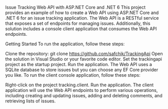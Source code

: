 Issue Tracking Web API with ASP.NET Core and .NET 6
This project provides an example of how to create a Web API using ASP.NET Core and .NET 6 for an issue tracking application. The Web API is a RESTful service that exposes a set of endpoints for managing issues. Additionally, this solution includes a console client application that consumes the Web API endpoints.

Getting Started
To run the application, follow these steps:

Clone the repository: git clone https://github.com/safchik/TrackingApi
Open the solution in Visual Studio or your favorite code editor.
Set the trackingapi project as the startup project.
Run the application.
The Web API uses a SQLite database to store issues but you can choose any EF Core provider you like. To run the client console application, follow these steps:

Right-click on the project tracking.client.
Run the application. The client application will use the Web API endpoints to perform various operations, including creating and updating issues, adding and deleting comments, and retrieving lists of issues.
